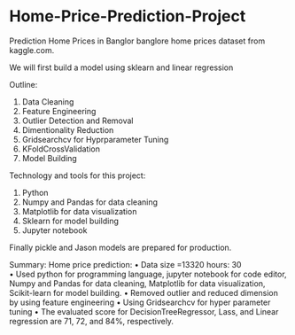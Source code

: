 # Home-Price-Prediction-Project

Prediction Home Prices in Banglor 
banglore home prices dataset from kaggle.com.

We will first build a model using sklearn and linear regression 

Outline:
1. Data Cleaning
2. Feature Engineering
3. Outlier Detection and Removal
4. Dimentionality Reduction
5. Gridsearchcv for Hyprparameter Tuning
6. KFoldCrossValidation
7. Model Building


Technology and tools for this project:

1) Python
2) Numpy and Pandas for data cleaning
3) Matplotlib for data visualization
4) Sklearn for model building
5) Jupyter notebook

Finally pickle and Jason models are prepared for production.


Summary:
Home price prediction:
•	Data size =13320    hours: 30  
•	Used python for programming language, jupyter notebook for code editor, Numpy and Pandas for data cleaning, Matplotlib for data visualization, Scikit-learn for model building.
•	Removed outlier and reduced dimension by using feature engineering
•	Using Gridsearchcv for hyper parameter tuning 
•	The evaluated score for DecisionTreeRegressor, Lass, and Linear regression are 71, 72, and 84%, respectively. 
